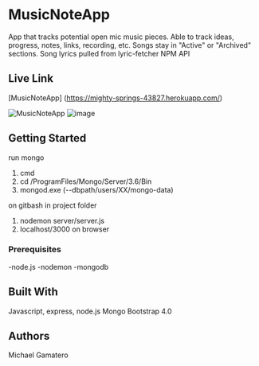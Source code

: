 # MusicNoteApp
App that tracks potential open mic music pieces.  Able to track ideas, progress, notes, links, recording, etc.  Songs stay in "Active" or "Archived" sections.  Song lyrics pulled from lyric-fetcher NPM API

## Live Link
[MusicNoteApp] (https://mighty-springs-43827.herokuapp.com/)

![MusicNoteApp](https://user-images.githubusercontent.com/32689288/50668136-15539b80-0f72-11e9-9514-93c646d09bc8.png "Home")
![image](https://user-images.githubusercontent.com/32689288/50668209-82ffc780-0f72-11e9-9b41-a7a744083224.png "Details")


## Getting Started

run mongo
1) cmd
2) cd /ProgramFiles/Mongo/Server/3.6/Bin
3) mongod.exe (--dbpath/users/XX/mongo-data)

on gitbash in project folder
1) nodemon server/server.js
2) localhost/3000 on browser


### Prerequisites

-node.js
-nodemon 
-mongodb


## Built With

Javascript, express, node.js
Mongo
Bootstrap 4.0

## Authors

Michael Gamatero



